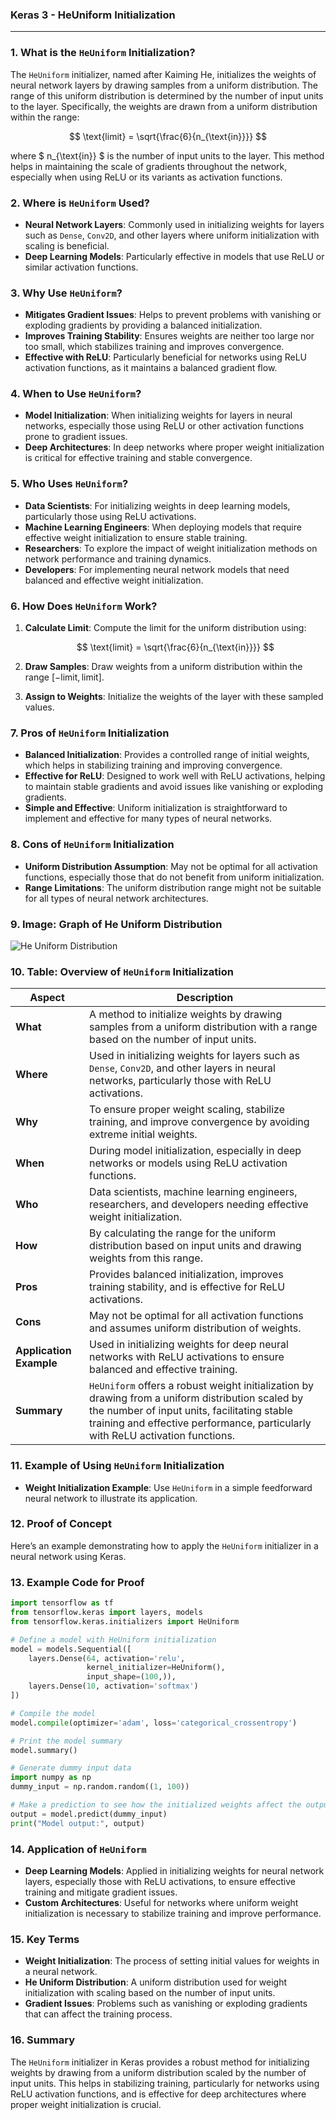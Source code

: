 ### **Keras 3 - HeUniform Initialization**

---

### **1. What is the `HeUniform` Initialization?**

The `HeUniform` initializer, named after Kaiming He, initializes the weights of neural network layers by drawing samples from a uniform distribution. The range of this uniform distribution is determined by the number of input units to the layer. Specifically, the weights are drawn from a uniform distribution within the range:

$$ \text{limit} = \sqrt{\frac{6}{n_{\text{in}}}} $$

where $ n_{\text{in}} $ is the number of input units to the layer. This method helps in maintaining the scale of gradients throughout the network, especially when using ReLU or its variants as activation functions.

### **2. Where is `HeUniform` Used?**

- **Neural Network Layers**: Commonly used in initializing weights for layers such as `Dense`, `Conv2D`, and other layers where uniform initialization with scaling is beneficial.
- **Deep Learning Models**: Particularly effective in models that use ReLU or similar activation functions.

### **3. Why Use `HeUniform`?**

- **Mitigates Gradient Issues**: Helps to prevent problems with vanishing or exploding gradients by providing a balanced initialization.
- **Improves Training Stability**: Ensures weights are neither too large nor too small, which stabilizes training and improves convergence.
- **Effective with ReLU**: Particularly beneficial for networks using ReLU activation functions, as it maintains a balanced gradient flow.

### **4. When to Use `HeUniform`?**

- **Model Initialization**: When initializing weights for layers in neural networks, especially those using ReLU or other activation functions prone to gradient issues.
- **Deep Architectures**: In deep networks where proper weight initialization is critical for effective training and stable convergence.

### **5. Who Uses `HeUniform`?**

- **Data Scientists**: For initializing weights in deep learning models, particularly those using ReLU activations.
- **Machine Learning Engineers**: When deploying models that require effective weight initialization to ensure stable training.
- **Researchers**: To explore the impact of weight initialization methods on network performance and training dynamics.
- **Developers**: For implementing neural network models that need balanced and effective weight initialization.

### **6. How Does `HeUniform` Work?**

1. **Calculate Limit**: Compute the limit for the uniform distribution using:

   $$ \text{limit} = \sqrt{\frac{6}{n_{\text{in}}}} $$

2. **Draw Samples**: Draw weights from a uniform distribution within the range $[- \text{limit}, \text{limit}]$.
3. **Assign to Weights**: Initialize the weights of the layer with these sampled values.

### **7. Pros of `HeUniform` Initialization**

- **Balanced Initialization**: Provides a controlled range of initial weights, which helps in stabilizing training and improving convergence.
- **Effective for ReLU**: Designed to work well with ReLU activations, helping to maintain stable gradients and avoid issues like vanishing or exploding gradients.
- **Simple and Effective**: Uniform initialization is straightforward to implement and effective for many types of neural networks.

### **8. Cons of `HeUniform` Initialization**

- **Uniform Distribution Assumption**: May not be optimal for all activation functions, especially those that do not benefit from uniform initialization.
- **Range Limitations**: The uniform distribution range might not be suitable for all types of neural network architectures.

### **9. Image: Graph of He Uniform Distribution**

![He Uniform Distribution](https://engineer-ece.github.io/Keras-learn/Keras3/02.%20Layers%20API/03.%20Layer%20weight%20initializers/09.%20HeUniform%20class/he_uniform_distribution.png)

### **10. Table: Overview of `HeUniform` Initialization**

| **Aspect**              | **Description**                                                                                             |
|-------------------------|-------------------------------------------------------------------------------------------------------------|
| **What**                | A method to initialize weights by drawing samples from a uniform distribution with a range based on the number of input units. |
| **Where**               | Used in initializing weights for layers such as `Dense`, `Conv2D`, and other layers in neural networks, particularly those with ReLU activations. |
| **Why**                 | To ensure proper weight scaling, stabilize training, and improve convergence by avoiding extreme initial weights. |
| **When**                | During model initialization, especially in deep networks or models using ReLU activation functions.         |
| **Who**                 | Data scientists, machine learning engineers, researchers, and developers needing effective weight initialization. |
| **How**                 | By calculating the range for the uniform distribution based on input units and drawing weights from this range. |
| **Pros**                | Provides balanced initialization, improves training stability, and is effective for ReLU activations.       |
| **Cons**                | May not be optimal for all activation functions and assumes uniform distribution of weights.                |
| **Application Example** | Used in initializing weights for deep neural networks with ReLU activations to ensure balanced and effective training. |
| **Summary**             | `HeUniform` offers a robust weight initialization by drawing from a uniform distribution scaled by the number of input units, facilitating stable training and effective performance, particularly with ReLU activation functions. |

### **11. Example of Using `HeUniform` Initialization**

- **Weight Initialization Example**: Use `HeUniform` in a simple feedforward neural network to illustrate its application.

### **12. Proof of Concept**

Here’s an example demonstrating how to apply the `HeUniform` initializer in a neural network using Keras.

### **13. Example Code for Proof**

```python
import tensorflow as tf
from tensorflow.keras import layers, models
from tensorflow.keras.initializers import HeUniform

# Define a model with HeUniform initialization
model = models.Sequential([
    layers.Dense(64, activation='relu', 
                 kernel_initializer=HeUniform(), 
                 input_shape=(100,)),
    layers.Dense(10, activation='softmax')
])

# Compile the model
model.compile(optimizer='adam', loss='categorical_crossentropy')

# Print the model summary
model.summary()

# Generate dummy input data
import numpy as np
dummy_input = np.random.random((1, 100))

# Make a prediction to see how the initialized weights affect the output
output = model.predict(dummy_input)
print("Model output:", output)
```

### **14. Application of `HeUniform`**

- **Deep Learning Models**: Applied in initializing weights for neural network layers, especially those with ReLU activations, to ensure effective training and mitigate gradient issues.
- **Custom Architectures**: Useful for networks where uniform weight initialization is necessary to stabilize training and improve performance.

### **15. Key Terms**

- **Weight Initialization**: The process of setting initial values for weights in a neural network.
- **He Uniform Distribution**: A uniform distribution used for weight initialization with scaling based on the number of input units.
- **Gradient Issues**: Problems such as vanishing or exploding gradients that can affect the training process.

### **16. Summary**

The `HeUniform` initializer in Keras provides a robust method for initializing weights by drawing from a uniform distribution scaled by the number of input units. This helps in stabilizing training, particularly for networks using ReLU activation functions, and is effective for deep architectures where proper weight initialization is crucial.